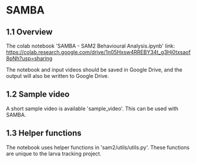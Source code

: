 # SAMBA

## 1.1 Overview

The colab notebook 'SAMBA - SAM2 Behavioural Analysis.ipynb' link: https://colab.research.google.com/drive/1n05Hxsw4RREBY34t_g3Hj0txsaof8pNh?usp=sharing

The notebook and input videos should be saved in Google Drive, and the output will also be written to Google Drive.

## 1.2 Sample video

A short sample video is available 'sample_video'. This can be used with SAMBA.

## 1.3 Helper functions
The notebook uses helper functions in 'sam2/utils/utils.py'. These functions are unique to the larva tracking project.
